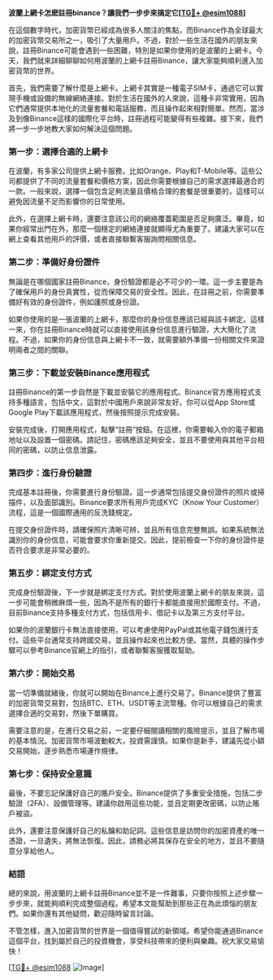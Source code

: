 **波蘭上網卡怎麽註冊binance？讓我們一步步來搞定它[[TG💪+ @esim1088](https://t.me/s/esim1088)]**

在這個數字時代，加密貨幣已經成為很多人關注的焦點，而Binance作為全球最大的加密貨幣交易所之一，吸引了大量用戶。不過，對於一些生活在國外的朋友來說，註冊Binance可能會遇到一些困難，特別是如果你使用的是波蘭的上網卡。今天，我們就來詳細聊聊如何用波蘭的上網卡註冊Binance，讓大家能夠順利進入加密貨幣的世界。

首先，我們需要了解什麼是上網卡。上網卡其實是一種電子SIM卡，通過它可以實現手機或設備的無線網絡連接。對於生活在國外的人來說，這種卡非常實用，因為它們通常提供本地化的流量套餐和電話服務，而且操作起來相對簡單。然而，當涉及到像Binance這樣的國際化平台時，註冊過程可能變得有些複雜。接下來，我們將一步一步地教大家如何解決這個問題。

### **第一步：選擇合適的上網卡**

在波蘭，有多家公司提供上網卡服務，比如Orange、Play和T-Mobile等。這些公司都提供了不同的流量套餐和價格方案，因此你需要根據自己的需求選擇最適合的一款。一般來說，選擇一個包含足夠流量且價格合理的套餐是很重要的，這樣可以避免因流量不足而影響你的日常使用。

此外，在選擇上網卡時，還要注意該公司的網絡覆蓋範圍是否足夠廣泛。畢竟，如果你經常出門在外，那麼一個穩定的網絡連接就顯得尤為重要了。建議大家可以在網上查看其他用戶的評價，或者直接聯繫客服詢問相關信息。

### **第二步：準備好身份證件**

無論是在哪個國家註冊Binance，身份驗證都是必不可少的一環。這一步主要是為了確保用戶的身份真實性，從而保障交易的安全性。因此，在註冊之前，你需要準備好有效的身份證件，例如護照或身份證。

如果你使用的是一張波蘭的上網卡，那麼你的身份信息應該已經與該卡綁定。這樣一來，你在註冊Binance時就可以直接使用該身份信息進行驗證，大大簡化了流程。不過，如果你的身份信息與上網卡不一致，就需要額外準備一份相關文件來證明兩者之間的關聯。

### **第三步：下載並安裝Binance應用程式**

註冊Binance的第一步自然是下載並安裝它的應用程式。Binance官方應用程式支持多種語言，包括中文，這對於中國用戶來說非常友好。你可以從App Store或Google Play下載該應用程式，然後按照提示完成安裝。

安裝完成後，打開應用程式，點擊“註冊”按鈕。在這裡，你需要輸入你的電子郵箱地址以及設置一個密碼。請記住，密碼應該足夠安全，並且不要使用與其他平台相同的密碼，以防止信息泄露。

### **第四步：進行身份驗證**

完成基本註冊後，你需要進行身份驗證。這一步通常包括提交身份證件的照片或掃描件，以及面部識別。Binance要求所有用戶完成KYC（Know Your Customer）流程，這是一個國際通用的反洗錢規定。

在提交身份證件時，請確保照片清晰可辨，並且所有信息完整無誤。如果系統無法識別你的身份信息，可能會要求你重新提交。因此，提前檢查一下你的身份證件是否符合要求是非常必要的。

### **第五步：綁定支付方式**

完成身份驗證後，下一步就是綁定支付方式。對於使用波蘭上網卡的朋友來說，這一步可能會稍微麻煩一些，因為不是所有的銀行卡都能直接用於國際支付。不過，目前Binance支持多種支付方式，包括信用卡、借記卡以及第三方支付平台。

如果你的波蘭銀行卡無法直接使用，可以考慮使用PayPal或其他電子錢包進行支付。這些平台通常支持跨國交易，並且操作起來也比較方便。當然，具體的操作步驟可以參考Binance官網上的指引，或者聯繫客服獲取幫助。

### **第六步：開始交易**

當一切準備就緒後，你就可以開始在Binance上進行交易了。Binance提供了豐富的加密貨幣交易對，包括BTC、ETH、USDT等主流幣種。你可以根據自己的需求選擇合適的交易對，然後下單購買。

需要注意的是，在進行交易之前，一定要仔細閱讀相關的風險提示，並且了解市場的基本情況。加密貨幣市場波動較大，投資需謹慎。如果你是新手，建議先從小額交易開始，逐步熟悉市場運作規律。

### **第七步：保持安全意識**

最後，不要忘記保護好自己的賬戶安全。Binance提供了多重安全措施，包括二步驗證（2FA）、設備管理等。建議你啟用這些功能，並且定期更改密碼，以防止賬戶被盜。

此外，還要注意保護好自己的私鑰和助記詞。這些信息是訪問你的加密資產的唯一憑證，一旦遺失，將無法恢復。因此，請務必將其保存在安全的地方，並且不要隨意分享給他人。

### **結語**

總的來說，用波蘭的上網卡註冊Binance並不是一件難事，只要你按照上述步驟一步步來，就能夠順利完成整個過程。希望本文能幫助到那些正在為此煩惱的朋友們。如果你還有其他疑問，歡迎隨時留言討論。

不管怎樣，進入加密貨幣的世界是一個值得嘗試的新領域。希望你能通過Binance這個平台，找到屬於自己的投資機會，享受科技帶來的便利與樂趣。祝大家交易愉快！

[[TG💪+ @esim1088](https://t.me/s/esim1088) ![Image](https://i.postimg.cc/4NQfJmqS/Snipaste-2025-05-13-00-14-12.png)]